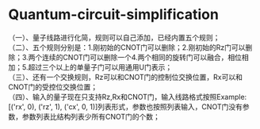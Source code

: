 # Quantum-circuit-simplification  
（一）、量子线路进行化简，规则可以自己添加，已经内置五个规则；  
（二）、五个规则分别是：1.刚初始的CNOT门可以删除；2.刚初始的Rz门可以删除；3.两个连续的CNOT门可以删除一个4.两个相同的旋转门可以融合，相位相加；5.超过三个以上的单量子门可以用通用U门表示；  
（三）、还有一个交换规则，Rz可以和CNOT门的控制位交换位置，Rx可以和CNOT门的受控位交换位置；  
（四）、输入的量子现在只支持Rz,Rx和CNOT门，输入线路格式按照Example: [('rx', 0), ('rz', 1), ('cx', 0, 1)]列表形式，参数也按照列表输入，CNOT门没有参数，参数列表比结构列表少所有CNOT门的个数；  

